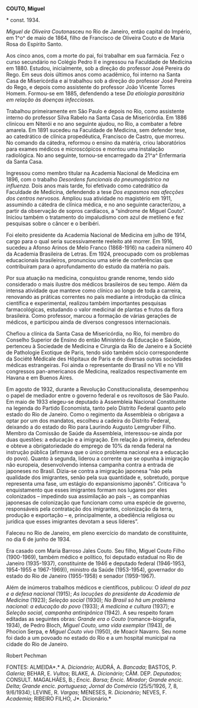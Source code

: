 **COUTO, Miguel**

\* const. 1934.

*Miguel de Oliveira Couto*nasceu no Rio de Janeiro, então capital do
Império, em 1^o^ de maio de 1864, filho de Francisco de Oliveira Couto e
de Maria Rosa do Espírito Santo.

Aos cinco anos, com a morte do pai, foi trabalhar em sua farmácia. Fez o
curso secundário no Colégio Pedro II e ingressou na Faculdade de
Medicina em 1880. Estudou, inicialmente, sob a direção do professor José
Pereira do Rego. Em seus dois últimos anos como acadêmico, foi interno
na Santa Casa de Misericórdia e aí trabalhou sob a direção do professor
José Pereira do Rego, e depois como assistente do professor João Vicente
Torres Homem. Formou-se em 1885, defendendo a tese *Da etiologia
parasitária em relação às doenças infecciosas.*

Trabalhou primeiramente em São Paulo e depois no Rio, como assistente
interno do professor Silva Rabelo na Santa Casa de Misericórdia. Em 1886
clinicou em Niterói e no ano seguinte ajudou, no Rio, a combater a febre
amarela. Em 1891 sucedeu na Faculdade de Medicina, sem defender tese, ao
catedrático de clínica propedêutica, Francisco de Castro, que morreu. No
comando da cátedra, reformou o ensino da matéria, criou laboratórios
para exames médicos e microscópicos e montou uma instalação radiológica.
No ano seguinte, tornou-se encarregado da 21^a^ Enfermaria da Santa
Casa.

Ingressou como membro titular na Academia Nacional de Medicina em 1896,
com o trabalho *Desordens funcionais do pneumogástrico na influenza.*
Dois anos mais tarde, foi efetivado como catedrático da Faculdade de
Medicina, defendendo a tese *Dos espasmos* *nas afecções dos centros
nervosos.* Ampliou sua atividade no magistério em 1911, assumindo a
cátedra de clínica médica, e no ano seguinte caracterizou, a partir da
observação de sopros cardíacos, a “síndrome de Miguel Couto”. Iniciou
também o tratamento do impaludismo com azul de metileno e fez pesquisas
sobre o câncer e o beribéri.

Foi eleito presidente da Academia Nacional de Medicina em julho de 1914,
cargo para o qual seria sucessivamente reeleito até morrer. Em 1916,
sucedeu a Afonso Arinos de Melo Franco (1868-1916) na cadeira número 40
da Academia Brasileira de Letras. Em 1924, preocupado com os problemas
educacionais brasileiros, pronunciou uma série de conferências que
contribuíram para o aprofundamento do estudo da matéria no país.

Por sua atuação na medicina, conquistou grande renome, tendo sido
considerado o mais ilustre dos médicos brasileiros de seu tempo. Além da
intensa atividade que manteve como clínico ao longo de toda a carreira,
renovando as práticas correntes no país mediante a introdução da clínica
científica e experimental, realizou também importantes pesquisas
farmacológicas, estudando o valor medicinal de plantas e frutos da flora
brasileira. Como professor, marcou a formação de várias gerações de
médicos, e participou ainda de diversos congressos internacionais.

Chefiou a clínica da Santa Casa de Misericórdia, no Rio, foi membro do
Conselho Superior de Ensino do então Ministério da Educação e Saúde,
pertenceu à Sociedade de Medicina e Cirurgia da Rio de Janeiro e à
Société de Pathologie Exotique de Paris, tendo sido também sócio
correspondente da Société Médicale des Hôpitaux de Paris e de diversas
outras sociedades médicas estrangeiras. Foi ainda o representante do
Brasil no VII e no VIII congressos pan-americanos de Medicina,
realizados respectivamente em Havana e em Buenos Aires.

Em agosto de 1932, durante a Revolução Constitucionalista, desempenhou o
papel de mediador entre o governo federal e os revoltosos de São Paulo.
Em maio de 1933 elegeu-se deputado à Assembleia Nacional Constituinte na
legenda do Partido Economista, tanto pelo Distrito Federal quanto pelo
estado do Rio de Janeiro. Como o regimento da Assembleia o obrigava a
optar por um dos mandatos, escolheu a cadeira do Distrito Federal,
deixando a do estado do Rio para Laurindo Augusto Lemgruber Filho.
Membro da Comissão de Saúde da Assembleia, interessou-se ainda por duas
questões: a educação e a imigração. Em relação à primeira, defendeu e
obteve a obrigatoriedade do emprego de 10% da renda federal na instrução
pública (afirmava que o único problema nacional era a educação do povo).
Quanto à segunda, liderou a corrente que se opunha à imigração não
europeia, desenvolvendo intensa campanha contra a entrada de japoneses
no Brasil. Dizia-se contra a imigração japonesa “não pela qualidade dos
imigrantes, senão pela sua quantidade e, sobretudo, porque representa
uma fase, um estágio do expansionismo japonês”. Criticava “o
enquistamento que esses imigrantes formam nos lugares por eles
colonizados – impedindo sua assimilação ao país –, as companhias
japonesas de colonização que funcionam como uma espécie de governo,
responsáveis pela contratação dos imigrantes, colonização da terra,
produção e exportação – e, principalmente, a obediência religiosa ou
jurídica que esses imigrantes devotam a seus líderes”.

Faleceu no Rio de Janeiro, em pleno exercício do mandato de
constituinte, no dia 6 de junho de 1934.

Era casado com Maria Barroso Jales Couto. Seu filho, Miguel Couto Filho
(1900-1969), também médico e político, foi deputado estadual no Rio de
Janeiro (1935-1937), constituinte de 1946 e deputado federal (1946-1953,
1954-1955 e 1967-1969)), ministro da Saúde (1953-1954), governador do
estado do Rio de Janeiro (1955-1958) e senador (1959-1967).

Além de inúmeros trabalhos médicos e científicos, publicou: O *ideal da
paz e a defesa* *nacional* (1915); *As locuções do presidente* *da
Academia de Medicina* (1923); *Seleção* *social* (1930); *No Brasil só
há um problema* *nacional: a educação do povo* (1933); *A medicina e
cultura* (1937); e *Seleção social, campanha antinipônica* (1942). A seu
respeito foram editadas as seguintes obras: *Grande era o Couto*
(romance-biografia, 1934), de Pedro Bloch, *Miguel* *Couto, uma vida
exemplar* (1943), de Phocion Serpa, e *Miguel Couto vivo* (1950), de
Moacir Navarro. Seu nome foi dado a um povoado no estado do Rio e a um
hospital municipal na cidade do Rio de Janeiro.

Robert Pechman

FONTES: ALMEIDA*.* A. *Dicionário*; AUDRÁ, A. *Bancada*; BASTOS, P.
*Galeria*; BEHAR, E. *Vultos*; BLAKE, A. *Dicionário*; CÂM. DEP.
*Deputados*; CONSULT. MAGALHÃES, B.; *Encic.* *Barsa*; *Encic. Mirador*;
*Grande encic. Delta*; *Grande encic. portuguesa*; *Jornal do Comércio*
(25/5/1926, 7, 8, 9/6/1934); LEVINE, R. *Vargas*; MENESES, R.
*Dicionário*; NEVES, F. *Academia*; RIBEIRO FILHO, J*. Dicionário.*
